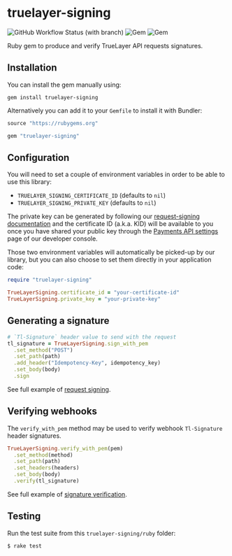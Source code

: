 # truelayer-signing

![GitHub Workflow Status (with branch)](https://img.shields.io/github/actions/workflow/status/TrueLayer/truelayer-signing/ruby.yml?branch=main)
![Gem](https://img.shields.io/gem/v/truelayer-signing)
![Gem](https://img.shields.io/gem/dt/truelayer-signing)

Ruby gem to produce and verify TrueLayer API requests signatures.

## Installation

You can install the gem manually using:

```shell
gem install truelayer-signing
```

Alternatively you can add it to your `Gemfile` to install it with Bundler:

```ruby
source "https://rubygems.org"

gem "truelayer-signing"
```

## Configuration

You will need to set a couple of environment variables in order to be able to use this library:

* `TRUELAYER_SIGNING_CERTIFICATE_ID` (defaults to `nil`)
* `TRUELAYER_SIGNING_PRIVATE_KEY` (defaults to `nil`)

The private key can be generated by following our [request-signing documentation] and the
certificate ID (a.k.a. KID) will be available to you once you have shared your public key through
the [Payments API settings] page of our developer console.

Those two environment variables will automatically be picked-up by our library, but you can also
choose to set them directly in your application code:

```ruby
require "truelayer-signing"

TrueLayerSigning.certificate_id = "your-certificate-id"
TrueLayerSigning.private_key = "your-private-key"
```

## Generating a signature

```ruby
# `Tl-Signature` header value to send with the request
tl_signature = TrueLayerSigning.sign_with_pem
  .set_method("POST")
  .set_path(path)
  .add_header("Idempotency-Key", idempotency_key)
  .set_body(body)
  .sign
```

See full example of [request signing].

## Verifying webhooks

The `verify_with_pem` method may be used to verify webhook `Tl-Signature` header signatures.

```ruby
TrueLayerSigning.verify_with_pem(pem)
  .set_method(method)
  .set_path(path)
  .set_headers(headers)
  .set_body(body)
  .verify(tl_signature)
```

See full example of [signature verification].

## Testing

Run the test suite from this `truelayer-signing/ruby` folder:

```sh
$ rake test
```

[request-signing documentation]: https://docs.truelayer.com/docs/sign-your-requests-for-payments-v3#generate-a-signing-key-pair
[Payments API settings]: https://console.truelayer.com/payments/v3/settings
[request signing]: examples/sign-request
[signature verification]: examples/webhook-server
